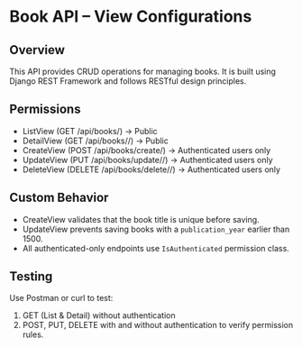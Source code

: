 # Book API – View Configurations

## Overview
This API provides CRUD operations for managing books.
It is built using Django REST Framework and follows RESTful design principles.

## Permissions
- ListView (GET /api/books/) → Public
- DetailView (GET /api/books/<id>/) → Public
- CreateView (POST /api/books/create/) → Authenticated users only
- UpdateView (PUT /api/books/update/<id>/) → Authenticated users only
- DeleteView (DELETE /api/books/delete/<id>/) → Authenticated users only

## Custom Behavior
- CreateView validates that the book title is unique before saving.
- UpdateView prevents saving books with a `publication_year` earlier than 1500.
- All authenticated-only endpoints use `IsAuthenticated` permission class.

## Testing
Use Postman or curl to test:
1. GET (List & Detail) without authentication
2. POST, PUT, DELETE with and without authentication to verify permission rules.
